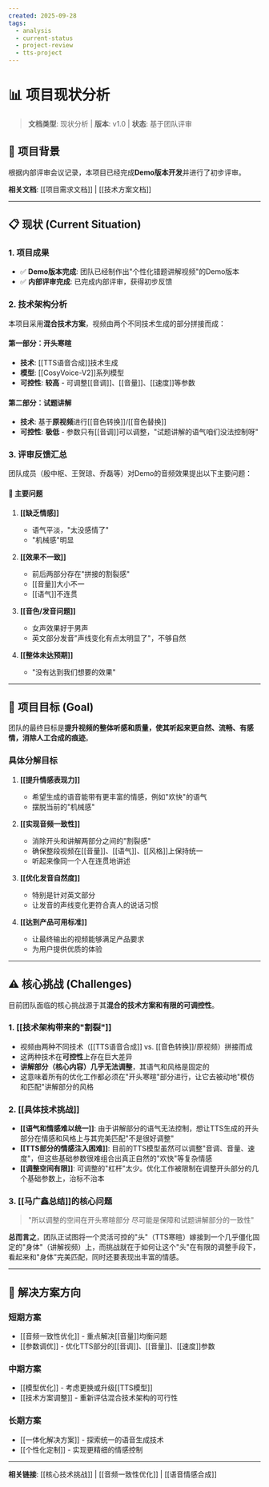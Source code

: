 ```yaml
---
created: 2025-09-28
tags:
  - analysis
  - current-status
  - project-review
  - tts-project
---
```


# 📊 项目现状分析

> **文档类型**: 现状分析 | **版本**: v1.0 | **状态**: 基于团队评审

## 🎯 项目背景

根据内部评审会议记录，本项目已经完成**Demo版本开发**并进行了初步评审。

**相关文档**: [[项目需求文档]] | [[技术方案文档]]

---

## 📋 现状 (Current Situation)

### 1. 项目成果
- ✅ **Demo版本完成**: 团队已经制作出"个性化错题讲解视频"的Demo版本
- ✅ **内部评审完成**: 已完成内部评审，获得初步反馈

### 2. 技术架构分析
本项目采用**混合技术方案**，视频由两个不同技术生成的部分拼接而成：

#### **第一部分：开头寒暄**
- **技术**: [[TTS语音合成]]技术生成
- **模型**: [[CosyVoice-V2]]系列模型
- **可控性**: **较高** - 可调整[[音调]]、[[音量]]、[[速度]]等参数

#### **第二部分：试题讲解**
- **技术**: 基于**原视频**进行[[音色转换]]/[[音色替换]]
- **可控性**: **极低** - 参数只有[[音调]]可以调整，"试题讲解的语气咱们没法控制呀"

### 3. 评审反馈汇总
团队成员（殷中枢、王贺琼、乔磊等）对Demo的音频效果提出以下主要问题：

#### 🚨 **主要问题**
1. **[[缺乏情感]]**
   - 语气平淡，"太没感情了"
   - "机械感"明显

2. **[[效果不一致]]**
   - 前后两部分存在"拼接的割裂感"
   - [[音量]]大小不一
   - [[语气]]不连贯

3. **[[音色/发音问题]]**
   - 女声效果好于男声
   - 英文部分发音"声线变化有点太明显了"，不够自然

4. **[[整体未达预期]]**
   - "没有达到我们想要的效果"

---

## 🎯 项目目标 (Goal)

团队的最终目标是**提升视频的整体听感和质量，使其听起来更自然、流畅、有感情，消除人工合成的痕迹**。

### 具体分解目标
1. **[[提升情感表现力]]**
   - 希望生成的语音能带有更丰富的情感，例如"欢快"的语气
   - 摆脱当前的"机械感"

2. **[[实现音频一致性]]**
   - 消除开头和讲解两部分之间的"割裂感"
   - 确保整段视频在[[音量]]、[[语气]]、[[风格]]上保持统一
   - 听起来像同一个人在连贯地讲述

3. **[[优化发音自然度]]**
   - 特别是针对英文部分
   - 让发音的声线变化更符合真人的说话习惯

4. **[[达到产品可用标准]]**
   - 让最终输出的视频能够满足产品要求
   - 为用户提供优质的体验

---

## ⚠️ 核心挑战 (Challenges)

目前团队面临的核心挑战源于其**混合的技术方案和有限的可调控性**。

### 1. **[[技术架构带来的"割裂"]]**
- 视频由两种不同技术（[[TTS语音合成]] vs. [[音色转换]]/原视频）拼接而成
- 这两种技术在**可控性**上存在巨大差异
- **讲解部分（核心内容）几乎无法调整**，其语气和风格是固定的
- 这意味着所有的优化工作都必须在"开头寒暄"部分进行，让它去被动地"模仿和匹配"讲解部分的风格

### 2. **[[具体技术挑战]]**
- **[[语气和情感难以统一]]**: 由于讲解部分的语气无法控制，想让TTS生成的开头部分在情感和风格上与其完美匹配"不是很好调整"
- **[[TTS部分的情感注入困难]]**: 目前的TTS模型虽然可以调整"音调、音量、速度"，但这些基础参数很难组合出真正自然的"欢快"等复杂情感
- **[[调整空间有限]]**: 可调整的"杠杆"太少。优化工作被限制在调整开头部分的几个基础参数上，治标不治本

### 3. **[[马广鑫总结]]的核心问题**
> "所以调整的空间在开头寒暄部分 尽可能是保障和试题讲解部分的一致性"

**总而言之**，团队正试图将一个灵活可控的"头"（TTS寒暄）嫁接到一个几乎僵化固定的"身体"（讲解视频）上，而挑战就在于如何让这个"头"在有限的调整手段下，看起来和"身体"完美匹配，同时还要表现出丰富的情感。

---

## 🔧 解决方案方向

### 短期方案
- [[音频一致性优化]] - 重点解决[[音量]]均衡问题
- [[参数调优]] - 优化TTS部分的[[音调]]、[[音量]]、[[速度]]参数

### 中期方案
- [[模型优化]] - 考虑更换或升级[[TTS模型]]
- [[技术方案调整]] - 重新评估混合技术架构的可行性

### 长期方案
- [[一体化解决方案]] - 探索统一的语音生成技术
- [[个性化定制]] - 实现更精细的情感控制

---

**相关链接**: [[核心技术挑战]] | [[音频一致性优化]] | [[语音情感合成]]